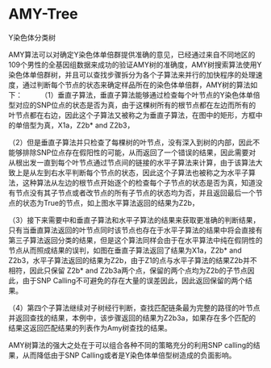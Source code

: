 # AMY-Tree

Y染色体分类树


AMY算法可以对确定Y染色体单倍群提供准确的意见，已经通过来自不同地区的109个男性的全基因组数据来成功的验证AMY树的准确度，AMY树搜索算法使用Y染色体单倍群树，并且可以查找步骤拆分为各个子算法来并行的加快程序的处理速度，通过判断每个节点的状态来确定样品所在的染色体单倍群，AMY树的算法如下：
　　
（1）垂直子算法，垂直子算法能够通过检查每个叶节点的Y染色体单倍型对应的SNP位点的状态是否为真，由于这棵树所有的根节点都在左边而所有的叶节点都在右边，因此这个子算法又被称之为垂直子算法，在图中的矩形，方框中的单倍型为真，X1a，Z2b* and Z2b3，

（2）但是垂直子算法并只检查了每棵树的叶节点，没有深入到树的内部，因此不能够排除SNP位点存在假阳性的可能，从而返回了一个错误的结果，因此需要对从根出发一直到每个叶节点通过节点间的链接的水平子算法来计算，由于该算法大致上是从左到右水平判断每个节点的状态，因此这个子算法也被称之为水平子算法，这种算法从左边的根节点开始逐个的检查每个子节点的状态是否为真，知道没有节点没有其子节点或者改节点的所有子节点的状态均为否，并且返回最后一个节点的状态为True的节点，如上图水平算法返回的结果为Z2b，

（3）接下来需要中和垂直子算法和水平子算法的结果来获取更准确的判断结果，只有当垂直算法返回的叶节点同时该节点也存在于水平子算法的结果中将会直接有第三子算法返回分类的结果，但是这个算法同样会由于在水平算法中纯在假阴性的节点从而照成结果的误判，如图在垂直子算法返回了结果为X1a，Z2b* and Z2b3，水平子算法返回的结果为Z2b，由于Z1的点与水平子算法的结果Z2b并不相符，因此只保留 Z2b* and Z2b3a两个点，保留的两个点均为Z2b的子节点因此，由于SNP Calling不可避免的存在大量的误差因此，因此返回保留的两个结果。

（4）第四个子算法继续对子树经行判断，查找匹配链条最为完整的路径的叶节点并返回查找的结果，本例中，该步骤返回的结果为Z2b3a，如果存在多个匹配的结果这返回匹配结果的列表作为Amy树查找的结果。

AMY树算法的强大之处在于可以组合各种不同的策略充分的利用SNP calling的结果，从而降低由于SNP Calling或者是Y染色体单倍型树造成的负面影响。
